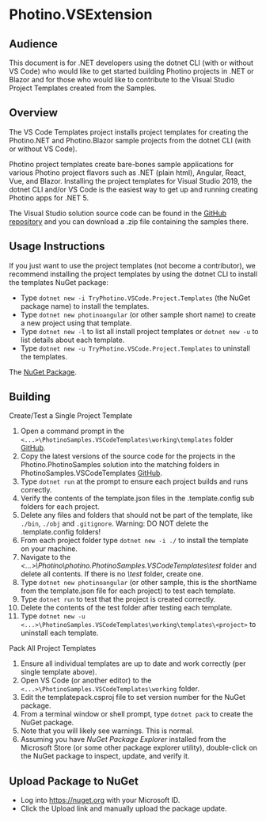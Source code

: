 # Photino.VSExtension

## Audience
This document is for .NET developers using the dotnet CLI (with or without VS Code) who would like to get started building Photino projects in .NET or Blazor and for those who would like to contribute to the Visual Studio Project Templates created from the Samples.

## Overview
The VS Code Templates project installs project templates for creating the Photino.NET and Photino.Blazor sample projects from the dotnet CLI (with or without VS Code).

Photino project templates create bare-bones sample applications for various Photino project flavors such as .NET (plain html), Angular, React, Vue, and Blazor. Installing the project templates for Visual Studio 2019, the dotnet CLI and/or VS Code is the easiest way to get up and running creating Photino apps for .NET 5.

The Visual Studio solution source code can be found in the [GitHub repository]( https://github.com/tryphotino/PhotinoSamples.VSCodeTemplates ) and you can download a .zip file containing the samples there.

## Usage Instructions 
If you just want to use the project templates (not become a contributor), we recommend installing the project templates by using the dotnet CLI to install the templates NuGet package:
* Type `dotnet new -i TryPhotino.VSCode.Project.Templates` (the NuGet package name) to install the templates.
* Type `dotnet new photinoangular` (or other sample short name) to create a new project using that template.
* Type `dotnet new -l` to list all install project templates or `dotnet new -u` to list details about each template.
* Type `dotnet new -u TryPhotino.VSCode.Project.Templates` to uninstall the templates.

 The [NuGet Package]( https://www.nuget.org/packages/TryPhotino.VSCode.Project.Templates/ ).

## Building
Create/Test a Single Project Template
1.	Open a command prompt in the `<...>\PhotinoSamples.VSCodeTemplates\working\templates` folder [GitHub]( https://github.com/tryphotino/PhotinoSamples.VSCodeTemplates ).
2.	Copy the latest versions of the source code for the projects in the Photino.PhotinoSamples solution into the matching folders in PhotinoSamples.VSCodeTemplates [GitHub]( https://github.com/tryphotino/photino.Samples ).
3.	Type `dotnet run` at the prompt to ensure each project builds and runs correctly.
4.	Verify the contents of the template.json files in the .template.config sub folders for each project.
5.	Delete any files and folders that should not be part of the template, like `./bin`, `./obj` and `.gitignore`. Warning: DO NOT delete the .template.config folders!
6.	From each project folder type `dotnet new -i ./` to install the template on your machine.
7.	Navigate to the *<...>\Photino\photino.PhotinoSamples.VSCodeTemplates\test* folder and delete all contents. If there is no *\test* folder, create one.
8.	Type `dotnet new photinoangular` (or other sample, this is the shortName from the template.json file for each project) to test each template.
9.	Type `dotnet run` to test that the project is created correctly.
10.	Delete the contents of the test folder after testing each template.
11.	Type `dotnet new -u <...>\PhotinoSamples.VSCodeTemplates\working\templates\<project>` to uninstall each template.

Pack All Project Templates

1.	Ensure all individual templates are up to date and work correctly (per single template above).
2.	Open VS Code (or another editor) to the `<...>\PhotinoSamples.VSCodeTemplates\working` folder.
3.	Edit the templatepack.csproj file to set version number for the NuGet package.
4.	From a terminal window or shell prompt, type `dotnet pack` to create the NuGet package.
5.	Note that you will likely see warnings. This is normal.
6.	Assuming you have *NuGet Package Explorer* installed from the Microsoft Store (or some other package explorer utility), double-click on the NuGet package to inspect, update, and verify it.

## Upload Package to NuGet
* Log into <https://nuget.org> with your Microsoft ID.
* Click the Upload link and manually upload the package update.


